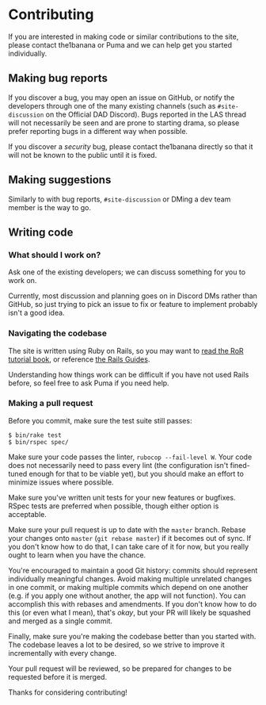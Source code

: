 # Contributing
If you are interested in making code or similar contributions to the site,
please contact the1banana or Puma and we can help get you started individually.

## Making bug reports
If you discover a bug, you may open an issue on GitHub,
or notify the developers through one of the many existing channels
(such as `#site-discussion` on the Official DAD Discord).
Bugs reported in the LAS thread will not necessarily be seen and are prone to starting drama,
so please prefer reporting bugs in a different way when possible.

If you discover a *security* bug, please contact the1banana directly
so that it will not be known to the public until it is fixed.

## Making suggestions
Similarly to with bug reports, `#site-discussion` or DMing a dev team member is the way to go.

## Writing code
### What should I work on?
Ask one of the existing developers; we can discuss something for you to work on.

Currently, most discussion and planning goes on in Discord DMs rather than GitHub,
so just trying to pick an issue to fix or feature to implement probably isn't a good idea.

### Navigating the codebase
The site is written using Ruby on Rails,
so you may want to [read the RoR tutorial book](https://www.railstutorial.org/book),
or reference [the Rails Guides](https://guides.rubyonrails.org/index.html).

Understanding how things work can be difficult if you have not used Rails before,
so feel free to ask Puma if you need help.

### Making a pull request
Before you commit, make sure the test suite still passes:

```console
$ bin/rake test
$ bin/rspec spec/
```

Make sure your code passes the linter, `rubocop --fail-level W`.
Your code does not necessarily need to pass every lint
(the configuration isn't fined-tuned enough for that to be viable yet),
but you should make an effort to minimize issues where possible.

Make sure you've written unit tests for your new features or bugfixes.
RSpec tests are preferred when possible, though either option is acceptable.

Make sure your pull request is up to date with the `master` branch.
Rebase your changes onto `master` (`git rebase master`) if it becomes out of sync.
If you don't know how to do that, I can take care of it for now,
but you really ought to learn when you have the chance.

You're encouraged to maintain a good Git history:
commits should represent individually meaningful changes.
Avoid making multiple unrelated changes in one commit,
or making multiple commits which depend on one another
(e.g. if you apply one without another, the app will not function).
You can accomplish this with rebases and amendments.
If you don't know how to do this (or even what I mean), that's *okay*,
but your PR will likely be squashed and merged as a single commit.

Finally, make sure you're making the codebase better than you started with.
The codebase leaves a lot to be desired, so we strive to improve it incrementally with every change.

Your pull request will be reviewed, so be prepared for changes to be requested before it is merged.

Thanks for considering contributing!
